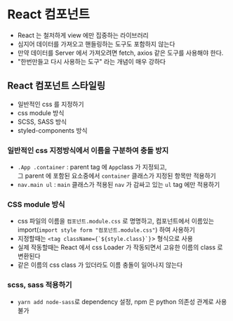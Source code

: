 # React 컴포넌트

- React 는 철저하게 view 에만 집중하는 라이브러리
- 심지어 데이터를 가져오고 핸들링하는 도구도 포함하지 않는다
- 만약 데이터를 Server 에서 가져오려면 fetch, axios 같은 도구를 사용해야 한다.
- "한번만들고 다시 사용하는 도구" 라는 개념이 매우 강하다

## React 컴포넌트 스타일링

- 일반적인 css 를 지정하기
- css module 방식
- SCSS, SASS 방식
- styled-components 방식

### 일반적인 css 지정방식에서 이름을 구분하여 충돌 방지

- `.App .container` : parent tag 에 `App`class 가 지정되고,  
  그 parent 에 포함된 요소중에서 `container` 클래스가 지정된 항목만 적용하기
- `nav.main ul` : `main` 클래스가 적용된 `nav` 가 감싸고 있는 `ul` tag 에만 적용하기

### CSS module 방식

- css 파일의 이름을 `컴포넌트.module.css` 로 명명하고, 컴포넌트에서 이름있는  
  import(`import style form "컴포넌트.module.css"`) 하여 사용하기
- 지정할때는 `` <tag className={`${style.class}`} ``> 형식으로 사용
- 실제 작동할때는 React 에서 css Loader 가 작동되면서 고유한 이름의 class 로 변환된다
- 같은 이름의 css class 가 있더라도 이름 충돌이 일어나지 않는다

### scss, sass 적용하기

- `yarn add node-sass`로 dependency 설정, npm 은 python 의존성 관계로 사용불가
